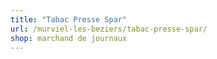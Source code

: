 ```yaml
---
title: "Tabac Presse Spar"
url: /murviel-les-beziers/tabac-presse-spar/
shop: marchand de journaux
---
```

